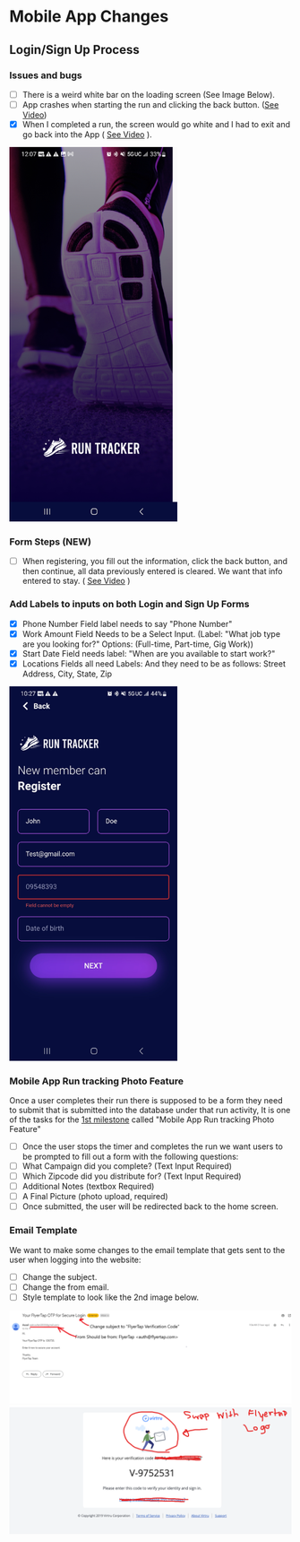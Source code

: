 # Mobile App Changes

## Login/Sign Up Process

### Issues and bugs
- [ ] There is a weird white bar on the loading screen (See Image Below).
- [ ] App crashes when starting the run and clicking the back button. ([See Video](https://github.com/702Padmin/Flyertap-Distributor/blob/dev/imgs/app_crash.mp4))
- [x] When I completed a run, the screen would go white and I had to exit and go back into the App ( [See Video](https://github.com/702Padmin/Flyertap-Distributor/blob/dev/imgs/120619-720x1600.mp4) ).
<img src='https://github.com/702Padmin/Flyertap-Distributor/blob/dev/imgs/Screenshot_20240112_120715.jpg' width='300'>


### Form Steps (NEW)
- [ ] When registering, you fill out the information, click the back button, and then continue, all data previously entered is cleared. We want that info entered to stay. ( [See Video](https://github.com/702Padmin/Flyertap-Distributor/blob/dev/imgs/modify_form.mp4) )

### Add Labels to inputs on both Login and Sign Up Forms
- [x] Phone Number Field label needs to say "Phone Number"
- [x] Work Amount Field Needs to be a Select Input. (Label: "What job type are you looking for?"  Options: (Full-time, Part-time, Gig Work))
- [x] Start Date Field needs label: "When are you available to start work?"
- [x] Locations Fields all need Labels: And they need to be as follows: Street Address, City, State, Zip

<img src='https://github.com/702Padmin/Flyertap-Distributor/blob/dev/imgs/PhoneNumber%20Field.jpg' width='300'>
<!-- <img src='https://github.com/702Padmin/Flyertap-Distributor/blob/dev/imgs/SignInForm.jpg' width='300'>
<img src='https://github.com/702Padmin/Flyertap-Distributor/blob/dev/imgs/LocationFields.jpg' width='300'>
<img src='https://github.com/702Padmin/Flyertap-Distributor/blob/dev/imgs/WorkAmountField.jpg' width='300'> -->

### Mobile App Run tracking Photo Feature
Once a user completes their run there is supposed to be a form they need to submit that is submitted into the database under that run activity,
It is one of the tasks for the [1st milestone](https://github.com/702Padmin/Flyertap-Distributor/blob/dev/Milestone1.md) called "Mobile App Run tracking Photo Feature"
- [ ] Once the user stops the timer and completes the run we want users to be prompted to fill out a form with the following questions:
- [ ] What Campaign did you complete? (Text Input Required)
- [ ] Which Zipcode did you distribute for? (Text Input Required)
- [ ] Additional Notes (textbox Required)
- [ ] A Final Picture (photo upload, required)
- [ ] Once submitted, the user will be redirected back to the home screen.

### Email Template
We want to make some changes to the email template that gets sent to the user when logging into the website:
- [ ] Change the subject.
- [ ] Change the from email.
- [ ] Style template to look like the 2nd image below.
<img src='https://github.com/702Padmin/Flyertap-Distributor/blob/dev/imgs/EmailTemplate.png' width='600'>
<img src='https://github.com/702Padmin/Flyertap-Distributor/blob/dev/imgs/em_temp.png' width='600'>


